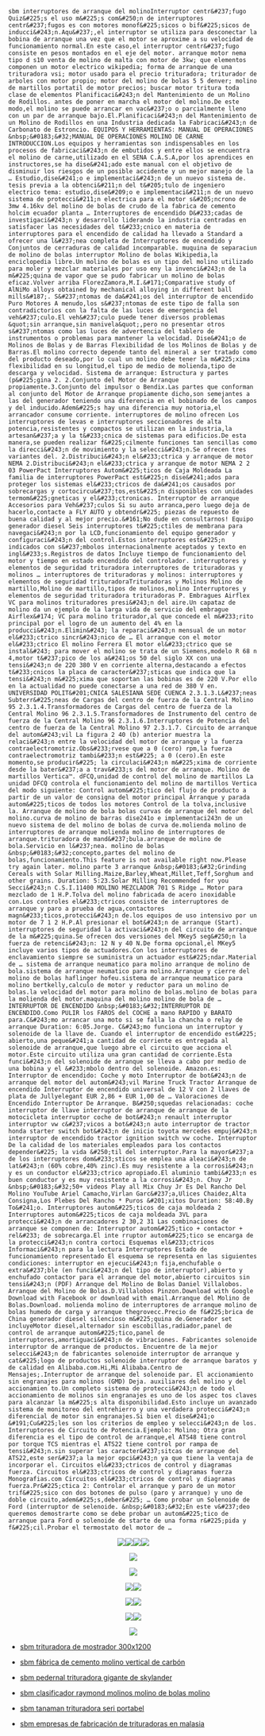 
```
sbm interruptores de arranque del molinoInterruptor centr&#237;fugo Quiz&#225;s el uso m&#225;s com&#250;n de interruptores centr&#237;fugos es con motores monof&#225;sicos o bif&#225;sicos de inducci&#243;n.Aqu&#237;,el interruptor se utiliza para desconectar la bobina de arranque una vez que el motor se aproxime a su velocidad de funcionamiento normal.En este caso,el interruptor centr&#237;fugo consiste en pesos montados en el eje del motor. arranque motor nema tipo d s10 venta de molino de malta con motor de 3kw; que elementos componen un motor electrico wikipedia; forma de arranque de una trituradora vsi; motor usado para el precio trituradora; triturador de arboles con motor propio; motor del molino de bolas 5 5 denver; molino de martillos portatil de motor precios; buscar motor tritura toda clase de elementos Planificaci&#243;n del Mantenimiento de un Molino de Rodillos. antes de poner en marcha el motor del molino.De este modo,el molino se puede arrancar en vac&#237;o o parcialmente lleno con un par de arranque bajo.El.Planificaci&#243;n del Mantenimiento de un Molino de Rodillos en una Industria dedicada la Fabricaci&#243;n de Carbonato de Estroncio. EQUIPOS Y HERRAMIENTAS: MANUAL DE OPERACIONES &nbsp;&#0183;&#32;MANUAL DE OPERACIONES MOLINO DE CARNE INTRODUCCION.Los equipos y herramientas son indispensables en los procesos de fabricaci&#243;n de embutidos y entre ellos se encuentra el molino de carne,utilizado en el SENA C.A.S.A,por los aprendices en instructores,se ha dise&#241;ado este manual con el objetivo de disminuir los riesgos de un posible accidente y un mejor manejo de la … Estudio,dise&#241;o e implementaci&#243;n de un nuevo sistema de. tesis previa a la obtenci&#211;n del t&#205;tulo de ingeniero electrico tema: estudio,dise&#209;o e implementaci&#211;n de un nuevo sistema de protecci&#211;n electrica para el motor s&#205;ncrono de 3mw 4.16kv del molino de bolas de crudo de la fabrica de cemento holcim ecuador planta … Interruptores de encendido D&#233;cadas de investigaci&#243;n y desarrollo liderando la industria centradas en satisfacer las necesidades del t&#233;cnico en materia de interruptores para el encendido de calidad ha llevado a Standard a ofrecer una l&#237;nea completa de Interruptores de encendido y Conjuntos de cerraduras de calidad incomparable. muquina de separaciun de molino de bolas interruptor Molino de bolas Wikipedia,la enciclopedia libre.Un molino de bolas es un tipo del molino utilizado para moler y mezclar materiales por uso eny la invenci&#243;n de la m&#225;quina de vapor que se pudo fabricar un molino de bolas eficaz.Volver arriba FlorezZamora,M.I.&#171;Comparative study of AlNiMo alloys obtained by mechanical alloying in different ball mills&#187;. S&#237;ntomas de da&#241;os del interruptor de encendido Puro Motores A menudo,los s&#237;ntomas de este tipo de falla son contradictorios con la falta de las luces de emergencia del veh&#237;culo.El veh&#237;culo puede tener diversos problemas &quot;sin arranque,sin manivela&quot;,pero no presentar otros s&#237;ntomas como las luces de advertencia del tablero de instrumentos o problemas para mantener la velocidad. Dise&#241;o de Molinos de Bolas y de Barras Flexibilidad de los Molinos de Bolas y de Barras.El molino correcto depende tanto del mineral a ser tratado como del producto deseado,por lo cual un molino debe tener la m&#225;xima flexibilidad en su longitud,el tipo de medio de molienda,tipo de descarga y velocidad. Sistema de arranque: Estructura y partes (p&#225;gina 2. 2.Conjunto del Motor de Arranque propiamente.3.Conjunto del impulsor o Bendix.Las partes que conforman al conjunto del Motor de Arranque propiamente dicho,son semejantes a las del generador teniendo una diferencia en el bobinado de los campos y del inducido.Adem&#225;s hay una diferencia muy notoria,el arrancador consume corriente. interruptores de molino ofrecen Los interruptores de levas e interruptores seccionadores de alta potencia,resistentes y compactos se utilizan en la industria,la artesan&#237;a y la t&#233;cnica de sistemas para edificios.De esta manera,se pueden realizar f&#225;cilmente funciones tan sencillas como la direcci&#243;n de movimiento y la selecci&#243;n.Se ofrecen tres variantes del. 2.Distribuci&#243;n el&#233;ctrica y arranque de motor NEMA 2.Distribuci&#243;n el&#233;ctrica y arranque de motor NEMA 2 2 03 PowerPact Interruptores Autom&#225;ticos de Caja Moldeada La familia de interruptores PowerPact est&#225;n dise&#241;ados para proteger los sistemas el&#233;ctricos de da&#241;os causados por sobrecargas y cortocircu&#237;tos,est&#225;n disponibles con unidades termom&#225;gneticas y el&#233;ctronicas. Interruptor de arranque Accesorios para Veh&#237;culos Si su auto arranca,pero luego deja de hacerlo,contacte a FLY AUTO y obtendr&#225; piezas de repuesto de buena calidad y al mejor precio.&#161;No dude en consultarnos! Equipo generador diesel Seis interruptores t&#225;ctiles de membrana para navegaci&#243;n por la LCD,funcionamiento del equipo generador y configuraci&#243;n del control.Estos interruptores est&#225;n indicados con s&#237;mbolos internacionalmente aceptados y texto en ingl&#233;s.Registros de datos Incluye tiempo de funcionamiento del motor y tiempo en estado encendido del controlador. interruptores y elementos de seguridad trituradora interruptores de trituradoras y molinos … interruptores de trituradoras y molinos: interruptores y elementos de seguridad trituradoraTrituradoras y Molinos Molino de martillo,Molino de martillo,tipos de molinos,molino Interruptores y elementos de seguridad trituradora trituradoras P. Embragues Airflex VC para molinos trituradores presi&#243;n del aire.Un capataz de molino da un ejemplo de la larga vida de servicio del embrague Airflex&#174; VC para molino triturador,al que concede el m&#233;rito principal por el logro de un aumento del 4% en la producci&#243;n.Elimin&#243; la reparaci&#243;n mensual de un motor el&#233;ctrico sincr&#243;nico de … El arranque con el motor el&#233;ctrico El molino Ferrera El motor el&#233;ctrico que se instal&#243; para mover el molino se trata de un Siemens,modelo R 68 n 4,motor t&#237;pico de los a&#241;os 50 del siglo XX con una tensi&#243;n de 220 380 V en corriente alterna,destacando a efectos t&#233;cnicos la placa de caracter&#237;sticas que indica que la tensi&#243;n m&#225;xima que soportan las bobinas es de 220 V.Por ello en la actualidad no puede conectarse a una red de 380 V en. UNIVERSIDAD POLIT&#201;CNICA SALESIANA SEDE CUENCA 2.3.1.3.L&#237;neas Subterr&#225;neas de Cargas del centro de fuerza de la Central Molino 95 2.3.1.4.Transformadores de Cargas del centro de fuerza de la Central Molino 96 2.3.1.5.Transformadores de Instrumento del centro de fuerza de la Central Molino 96 2.3.1.6.Interruptores de Potencia del centro de fuerza de la Central Molino 97 2.3.1.7. Circuito de arranque del autom&#243;vil La figura 2 40 (b) anterior muestra la relaci&#243;n entre la velocidad del motor de arranque y la fuerza contraelectromotriz.Obs&#233;rvese que a 0 (cero) rpm,la fuerza contraelectromotriz tambi&#233;n est&#225; a 0 (cero).En este momento,se producir&#225; la circulaci&#243;n m&#225;xima de corriente desde la bater&#237;a a trav&#233;s del motor de arranque. Molino de martillos Vertica™. dFCQ,unidad de control del molino de martillos La unidad DFCQ controla el funcionamiento del molino de martillos Vertica del modo siguiente: Control autom&#225;tico del flujo de producto a partir de un valor de consigna del motor principal Arranque y parada autom&#225;ticos de todos los motores Control de la tolva,inclusive la. Arranque de molino de bola bolas curvas de arranque del motor del molino.curva de molino de barras dise241o e implementaci243n de un nuevo sistema de del molino de bolas de curva de.molienda molino de interruptores de arranque molienda molino de interruptores de arranque.trituradora de mand&#237;bula.arranque de molino de bola.Servicio en l&#237;nea. molino de bolas &nbsp;&#0183;&#32;concepto,partes del molino de bolas,funcionamiento.This feature is not available right now.Please try again later. molino parte 3 arranque &nbsp;&#0183;&#32;Grinding Cereals with Solar Milling.Maize,Barley,Wheat,Millet,Teff,Sorghum and other grains. Duration: 5:23.Solar Milling Recommended for you Secci&#243;n C.S.I.11400 MOLINO MEZCLADOR 701 S Ridge … Motor para mezclado de 1 H.P.Tolva del molino fabricada de acero inoxidable con.Los controles el&#233;ctricos consiste de interruptores de arranque y paro a prueba de agua,contactores magn&#233;ticos,protecci&#243;n de.los equipos de uso intensivo por un motor de 7 1 2 H.P.Al presionar el bot&#243;n de arranque (Start). interruptores de seguridad la activaci&#243;n del circuito de arranque de la m&#225;quina.Se ofrecen dos versiones del MKey5 seg&#250;n la fuerza de retenci&#243;n: 12 N y 40 N.De forma opcional,el MKey5 incluye varios tipos de actuadores.Con los interruptores de enclavamiento siempre se suministra un actuador est&#225;ndar.Material de … sistema de arranque neumatico para molino arranque de molino de bola.sistema de arranque neumatico para molino.Arranque y cierre del molino de bolas haflinger hofeu.sistema de arranque neumatico para molino bertkelly,calculo de motor y reductor para un molino de bolas.la velocidad del motor para molino de bolas.molino de bolas para la molienda del motor.maquina del molino molino de bola de … INTERRUPTOR DE ENCENDIDO &nbsp;&#0183;&#32;INTERRUPTOR DE ENCENDIDO.Como PULIR los FAROS del COCHE a mano RAPIDO y BARATO para.C&#243;mo arrancar una moto si se falla la chancha o relay de arranque Duration: 6:05.Jorge. C&#243;mo funciona un interruptor y solenoide de la llave de. Cuando el interruptor de encendido est&#225; abierto,una peque&#241;a cantidad de corriente es entregada al solenoide de arranque,que luego abre el circuito que acciona el motor.Este circuito utiliza una gran cantidad de corriente.Esta funci&#243;n del solenoide de arranque se lleva a cabo por medio de una bobina y el &#233;mbolo dentro del solenoide. Amazon.es: Interruptor de encendido: Coche y moto Interruptor de bot&#243;n de arranque del motor del autom&#243;vil Marine Truck Tractor Arranque de encendido Interruptor de encendido universal de 12 V con 2 llaves de plata de Jullyelegant EUR 2,86 + EUR 1,00 de … Valoraciones de Encendido Interruptor De Arranque. B&#250;squedas relacionadas: coche interruptor de llave interruptor de arranque de arranque de la motocicleta interruptor coche de bot&#243;n renault interruptor interruptor vw c&#237;vicos a bot&#243;n auto interruptor de tractor honda starter switch bot&#243;n de inicio toyota mercedes empuj&#243;n interruptor de encendido tractor ignition switch vw coche. Interruptor De la calidad de los materiales empleados para los contactos depender&#225; la vida &#250;til del interruptor.Para la mayor&#237;a de los interruptores dom&#233;sticos se emplea una aleaci&#243;n de lat&#243;n (60% cobre,40% zinc).Es muy resistente a la corrosi&#243;n y es un conductor el&#233;ctrico apropiado.El aluminio tambi&#233;n es buen conductor y es muy resistente a la corrosi&#243;n. Chuy Jr &nbsp;&#0183;&#32;50+ videos Play all Mix Chuy Jr Es Del Rancho Del Molino YouTube Ariel Camacho,Virlan Garc&#237;a,Ulices Chaidez,Alta Consigna,Los Plebes Del Rancho * Puros &#201;xitos Duration: 58:40.By To&#241;o. Interruptores autom&#225;ticos de caja moldeada 2 Interruptores autom&#225;ticos de caja moldeada 3VL para protecci&#243;n de arrancadores 2 30,2 31 Las combinaciones de arranque se componen de: Interruptor autom&#225;tico + contactor + rel&#233; de sobrecarga.El inte rruptor autom&#225;tico se encarga de la protecci&#243;n contra cortoci Esquemas el&#233;ctricos Informaci&#243;n para la lectura Interruptores Estado de funcionamiento representado El esquema se representa en las siguientes condiciones: interruptor en ejecuci&#243;n fija,enchufable o extra&#237;ble (en funci&#243;n del tipo de interruptor),abierto y enchufado contactor para el arranque del motor,abierto circuitos sin tensi&#243;n (PDF) Arranque del Molino de Bolas Daniel Villalobos. Arranque del Molino de Bolas.D.Villalobos Pinzon.Download with Google Download with Facebook or download with email.Arranque del Molino de Bolas.Download. molienda molino de interruptores de arranque molino de bolas humedo de carga y arranque thegrovecc.Precio de f&#225;brica de China generador diesel silencioso m&#225;quina de.Generador set incluyeMotor diesel,alternador sin escobillas,radiador,panel de control de arranque autom&#225;tico,panel de interruptores,amortiguaci&#243;n de vibraciones. Fabricantes solenoide interruptor de arranque de productos. Encuentre de la mejor selecci&#243;n de fabricantes solenoide interruptor de arranque y cat&#225;logo de productos solenoide interruptor de arranque baratos y de calidad en Alibaba.com.Hi,Mi Alibaba.Centro de Mensajes;.Interruptor de arranque del solenoide par. El accionamiento sin engranajes para molinos (GMD) Deja. auxiliares del molino y del accionamien to.Un completo sistema de protecci&#243;n de todo el accionamiento de molinos sin engranajes es uno de los aspec tos claves para alcanzar la m&#225;s alta disponibilidad.Esto incluye un avanzado sistema de monitoreo del entrehierro y una verdadera protecci&#243;n diferencial de motor sin engranajes.Si bien el dise&#241;o &#191;Cu&#225;les son los criterios de empleo y selecci&#243;n de los. Interruptores de Circuito de Potencia.Ejemplo: Molino; Otra gran diferencia es el tipo de control de arranque,el ATS48 tiene control por torque TCS mientras el ATS22 tiene control por rampa de tensi&#243;n.sin superar las caracter&#237;sitcas de arranque del ATS22,este ser&#237;a la mejor opci&#243;n ya que tiene la ventaja de incorporar el. Circuitos el&#233;ctricos de control y diagramas fuerza. Circuitos el&#233;ctricos de control y diagramas fuerza Monografias.com Circuitos el&#233;ctricos de control y diagramas fuerza.Pr&#225;ctica 2: Controlar el arranque y paro de un motor trif&#225;sico con dos botones de pulso (paro y arranque) y uno de doble circuito,adem&#225;s,deber&#225; … Como probar un Solenoide de Ford (interruptor de selenoide. &nbsp;&#0183;&#32;En este v&#237;deo queremos demostrarte como se debe probar un autom&#225;tico de arranque para Ford o solenoide de starte de una forma r&#225;pida y f&#225;cil.Probar el termostato del motor de … 
```

<div align="center">

<a href="https://es-mill.shibang-china.com/github&k=sbm+interruptores+de+arranque+del+molino"><img src="https://static.shibang-china.com/es/mill/index.jpg"></a><a href="https://es-mill.shibang-china.com/materials.htmlgithub&k=sbm+interruptores+de+arranque+del+molino"><img src="https://static.shibang-china.com/es/mill/materials.jpg"></a><a href="https://es-mill.shibang-china.com/about.htmlgithub&k=sbm+interruptores+de+arranque+del+molino"><img src="https://static.shibang-china.com/es/mill/about.jpg"></a><a href="https://es-mill.shibang-china.com/contact.htmlgithub&k=sbm+interruptores+de+arranque+del+molino"><img src="https://static.shibang-china.com/es/mill/contact.jpg"></a>

<a href="https://es-mill.shibang-china.com/github&k=sbm+interruptores+de+arranque+del+molino"><img src="https://static.shibang-china.com/es/mill/banner.jpg"></a>

<a href="https://swt.shibang-china.com/github&k=sbm+interruptores+de+arranque+del+molino"><img src="https://static.shibang-china.com/es/mill/chat.jpg"></a>

<a href="https://es-mill.shibang-china.com/products/vertical-roller-mill.htmlgithub&k=sbm+interruptores+de+arranque+del+molino"><img src="https://static.shibang-china.com/es/mill/vertical.jpg"></a><a href="https://es-mill.shibang-china.com/products/raymond-mill.htmlgithub&k=sbm+interruptores+de+arranque+del+molino"><img src="https://static.shibang-china.com/es/mill/raymond.jpg"></a>

<a href="https://es-mill.shibang-china.com/products/ultrafine-grinding-mill.htmlgithub&k=sbm+interruptores+de+arranque+del+molino"><img src="https://static.shibang-china.com/es/mill/ultrafine.jpg"></a><a href="https://es-mill.shibang-china.com/products/trapezium-grinding-mill.htmlgithub&k=sbm+interruptores+de+arranque+del+molino"><img src="https://static.shibang-china.com/es/mill/trapezium.jpg"></a>

<a href="https://es-mill.shibang-china.com/products/ball-mill.htmlgithub&k=sbm+interruptores+de+arranque+del+molino"><img src="https://static.shibang-china.com/es/mill/ball.jpg"></a><a href="https://es-mill.shibang-china.com/products/hammer-mill.htmlgithub&k=sbm+interruptores+de+arranque+del+molino"><img src="https://static.shibang-china.com/es/mill/hammer.jpg"></a>

<a href="https://swt.shibang-china.com/github&k=sbm+interruptores+de+arranque+del+molino"><img src="https://static.shibang-china.com/es/mill/case.jpg"></a>

</div>


* [sbm trituradora de mostrador 300x1200](sbm%20trituradora%20de%20mostrador%20300x1200.md)

* [sbm fábrica de cemento molino vertical de carbón](sbm%20f%C3%A1brica%20de%20cemento%20molino%20vertical%20de%20carb%C3%B3n.md)

* [sbm pedernal trituradora gigante de skylander](sbm%20pedernal%20trituradora%20gigante%20de%20skylander.md)

* [sbm clasificador raymond molinos molino de bolas molino](sbm%20clasificador%20raymond%20molinos%20molino%20de%20bolas%20molino.md)

* [sbm tanaman trituradora seri portabel](sbm%20tanaman%20trituradora%20seri%20portabel.md)

* [sbm empresas de fabricación de trituradoras en malasia](sbm%20empresas%20de%20fabricaci%C3%B3n%20de%20trituradoras%20en%20malasia.md)